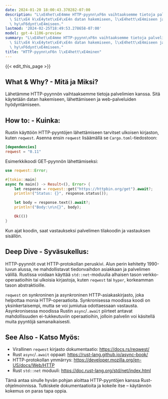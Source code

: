 ```yaml
---
date: 2024-01-20 18:00:43.370282-07:00
description: "L\xE4het\xE4mme HTTP-pyynn\xF6n vaihtaaksemme tietoja palvelimien kanssa.\
  \ Sit\xE4 k\xE4ytet\xE4\xE4n datan hakemiseen, l\xE4hett\xE4miseen ja web-palveluiden\
  \ hy\xF6dynt\xE4miseen."
lastmod: '2024-02-25T18:49:53.278658-07:00'
model: gpt-4-1106-preview
summary: "L\xE4het\xE4mme HTTP-pyynn\xF6n vaihtaaksemme tietoja palvelimien kanssa.\
  \ Sit\xE4 k\xE4ytet\xE4\xE4n datan hakemiseen, l\xE4hett\xE4miseen ja web-palveluiden\
  \ hy\xF6dynt\xE4miseen."
title: "HTTP-pyynn\xF6n l\xE4hett\xE4minen"
---
```


{{< edit_this_page >}}

## What & Why? - Mitä ja Miksi?
Lähetämme HTTP-pyynnön vaihtaaksemme tietoja palvelimien kanssa. Sitä käytetään datan hakemiseen, lähettämiseen ja web-palveluiden hyödyntämiseen.

## How to: - Kuinka:
Rustin käyttöön HTTP-pyyntöjen lähettämiseen tarvitset ulkoisen kirjaston, kuten `reqwest`. Asenna ensin `reqwest` lisäämällä se `Cargo.toml`-tiedostoon:

```toml
[dependencies]
reqwest = "0.11"
```

Esimerkkikoodi GET-pyynnön lähettämiseksi:

```rust
use reqwest::Error;

#[tokio::main]
async fn main() -> Result<(), Error> {
    let response = reqwest::get("https://httpbin.org/get").await?;
    println!("Status: {}", response.status());

    let body = response.text().await?;
    println!("Body:\n\n{}", body);

    Ok(())
}
```

Kun ajat koodin, saat vastaukseksi palvelimen tilakoodin ja vastauksen sisällön.

## Deep Dive - Syväsukellus:
HTTP-pyynnöt ovat HTTP-protokollan peruskivi. Alun perin kehitetty 1990-luvun alussa, ne mahdollistavat tiedonvaihdon asiakkaan ja palvelimen välillä. Rustissa voidaan käyttää `std::net`-moduulia alhaisen tason verkko-operaatioihin tai ulkoisia kirjastoja, kuten `reqwest` tai `hyper`, korkeamman tason abstraktioille.

`reqwest` on synkroninen ja asynkroninen HTTP-asiakaskirjasto, joka helpottaa monia HTTP-operaatioita. Synkronisessa moodissa koodi on yksinkertaisempi, mutta se voi jumiutua odottaessaan vastausta. Asynkronisessa moodissa Rustin `async`/`.await` piirteet antavat mahdollisuuden ei-tukkeutuviin operaatioihin, jolloin palvelin voi käsitellä muita pyyntöjä samanaikaisesti.

## See Also - Katso Myös:
- Virallinen `reqwest` kirjasto dokumentaatio: https://docs.rs/reqwest/
- Rust `async`/`.await` oppaat: https://rust-lang.github.io/async-book/
- HTTP-protokollan ymmärrys: https://developer.mozilla.org/en-US/docs/Web/HTTP
- Rust `std::net` moduuli: https://doc.rust-lang.org/std/net/index.html

Tämä antaa sinulle hyvän pohjan aloittaa HTTP-pyyntöjen kanssa Rust-ohjelmoinnissa. Tutkiskele dokumentaatioita ja kokeile itse – käytännön kokemus on paras tapa oppia.
